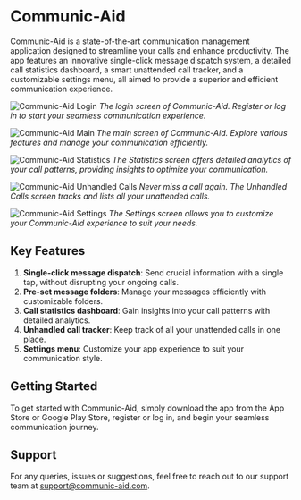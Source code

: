 # Communic-Aid

Communic-Aid is a state-of-the-art communication management application designed to streamline your calls and enhance productivity. The app features an innovative single-click message dispatch system, a detailed call statistics dashboard, a smart unattended call tracker, and a customizable settings menu, all aimed to provide a superior and efficient communication experience.

![Communic-Aid Login]([https://read-mes.s3.amazonaws.com/CommunicAid/login.jpg](https://read-mes.s3.us-east-1.amazonaws.com/CommunicAid/login.jpg?response-content-disposition=attachment&X-Amz-Security-Token=IQoJb3JpZ2luX2VjEKX%2F%2F%2F%2F%2F%2F%2F%2F%2F%2FwEaDGV1LWNlbnRyYWwtMSJHMEUCIGou22nrCFb4UdoRUPgyfK30ZZsXNFSg04ipbPGLqSaBAiEAwbBO6lpGS3173Ormb2POlK56iXQ5qwUvYpJvwz5Mg3oq8QII7v%2F%2F%2F%2F%2F%2F%2F%2F%2F%2FARADGgw2ODA0NTQ0Njk2MzciDONMzQamdCuaNVuxjSrFAgdzdYWocufoDo1RGAGCZJQqB7mkInDUtyPxsziy9QsQ8FCY1WRW8sbMk7Pfcp7MgBbvaG8H%2Fi23BIsRcT6bH6D7qW5Qkr5419bImuW%2Fr26H52TiZm8DgNb5IKgaWKrpi7npNOiajhY8nppfSqjuuShgFK2m3Y7BXY3wu41QgqogHQoWFqeAMoKW61CpjuXWaZPWabFfiTd4oPo%2FmmduRi726Yvy9NeViW%2B%2BW56G18rHf65LVql5D6ajbYKehm4CTOjrFghRg8LXYssV1G7JXXd%2BUD%2BbTtA17Pg4zqSQ2oOyT23RFZN44KvWvhJhKN7ZdMcHtUKBSjoFeY%2BW9WirnNaKP0iwqs6QxdVLNekgCUNDYv%2FwPahikbnCKPOzQKHrFG6zvCVcPhQFTwQSaZtP3QET%2FsaJe8WrQm8tx9FI4OK%2FVWNdQE8w%2FsShpAY6swJRpHdSCFCDZwSy6TYgkXTNOLhh3lXwug5NwtPK8eElEvRwccBqT4BezFjZSvTH9IoE%2F0WgQvXJRBermMBBPzQibM2nOAOr83AOoCM8%2BrUsnRnTyVH0K0oPSpTUo5EGSlgSIQ4MIgxuxFeTwabk1z2BUUcvAJTmcOH3NwFtU6QB0p1uX1jqkv3X17cgSlk5vmZmAq78536D7gfLqMvWBoRQiKM4qX4C9jqEM8Rr7w5o7JFq33xZ5GG2dEFMlmdOy3MXFpF0fLqPKUKESpMuYeQExIzgVXoEja7vWn3A2sB8GglI4AFVGOUxt4o9HvKvqvf9E7MF1Apcn%2BgBvALD%2FqBrpPURTDDbQDnAESvSRqkqsVZoCHxpgtXS40WwhNb2Eztzt1MXU391ClOSh8MDWsGobsT6&X-Amz-Algorithm=AWS4-HMAC-SHA256&X-Amz-Date=20230613T124512Z&X-Amz-SignedHeaders=host&X-Amz-Expires=300&X-Amz-Credential=ASIAZ43R7HAC23NDXKG5%2F20230613%2Fus-east-1%2Fs3%2Faws4_request&X-Amz-Signature=0b1e9af5ec1ebf45d03de4e9953dd1b66fcb6e3f1b32d6c5639a1722dbfe5241))
*The login screen of Communic-Aid. Register or log in to start your seamless communication experience.*

![Communic-Aid Main](https://read-mes.s3.amazonaws.com/CommunicAid/main.jpg)
*The main screen of Communic-Aid. Explore various features and manage your communication efficiently.*

![Communic-Aid Statistics](https://read-mes.s3.amazonaws.com/CommunicAid/statistics.jpg)
*The Statistics screen offers detailed analytics of your call patterns, providing insights to optimize your communication.*

![Communic-Aid Unhandled Calls](https://read-mes.s3.amazonaws.com/CommunicAid/unhandled_calls.jpg)
*Never miss a call again. The Unhandled Calls screen tracks and lists all your unattended calls.*

![Communic-Aid Settings](https://read-mes.s3.amazonaws.com/CommunicAid/settings.jpg)
*The Settings screen allows you to customize your Communic-Aid experience to suit your needs.*

## Key Features
1. **Single-click message dispatch**: Send crucial information with a single tap, without disrupting your ongoing calls.
2. **Pre-set message folders**: Manage your messages efficiently with customizable folders.
3. **Call statistics dashboard**: Gain insights into your call patterns with detailed analytics.
4. **Unhandled call tracker**: Keep track of all your unattended calls in one place.
5. **Settings menu**: Customize your app experience to suit your communication style.

## Getting Started
To get started with Communic-Aid, simply download the app from the App Store or Google Play Store, register or log in, and begin your seamless communication journey.

## Support
For any queries, issues or suggestions, feel free to reach out to our support team at [support@communic-aid.com](mailto:support@communic-aid.com).
